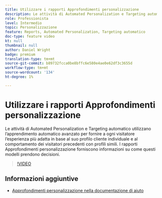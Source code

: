 ```yaml
---
title: Utilizzare i rapporti Approfondimenti personalizzazione
description: Le attività di Automated Personalization e Targeting automatico utilizzano l’apprendimento automatico avanzato per fornire a ogni visitatore l’esperienza più adatta in base al suo profilo cliente individuale e al comportamento dei visitatori precedenti con profili simili. I rapporti Approfondimenti personalizzazione forniscono informazioni su come questi modelli prendono decisioni.
role: Professionista
level: Intermedio
topic: Personalizzazione
feature: Reports, Automated Personalization, Targeting automatico
doc-type: feature video
kt: null
thumbnail: null
author: Daniel Wright
badge: premium
translation-type: tm+mt
source-git-commit: b89732fcca0be8bffc6e580e4ae0e62df3c3655d
workflow-type: tm+mt
source-wordcount: '134'
ht-degree: 1%

---
```



# Utilizzare i rapporti Approfondimenti personalizzazione

Le attività di Automated Personalization e Targeting automatico utilizzano l’apprendimento automatico avanzato per fornire a ogni visitatore l’esperienza più adatta in base al suo profilo cliente individuale e al comportamento dei visitatori precedenti con profili simili. I rapporti Approfondimenti personalizzazione forniscono informazioni su come questi modelli prendono decisioni.

>[!VIDEO](https://video.tv.adobe.com/v/25601/?quality=12)

## Informazioni aggiuntive

* [Approfondimenti personalizzazione nella documentazione di aiuto](https://docs.adobe.com/content/help/en/target/using/reports/insights/personalization-insights-reports.html)
